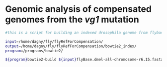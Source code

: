 # Genomic analysis of compensated genomes from the *vg1* mutation

```bash
#this is a script for building an indexed drosophila genome from flybase to align on, both with bowtie2 version 2.3.4.1

input=/home/dagny/fly/flyRefForCompensation/
output=/home/dagny/fly/flyRefForCompensation/bowtie2_index/
program=/programs/bowtie2/

${program}bowtie2-build ${input}flyBase.dmel-all-chromosome-r6.15.fasta flyBase.dmel-all-chromosome-r6.15
```
